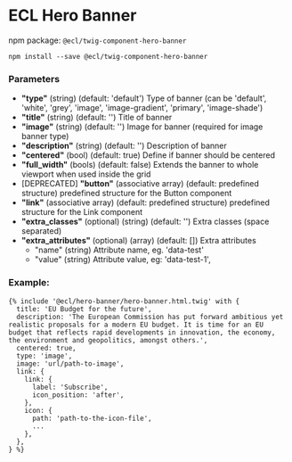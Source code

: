 # ECL Hero Banner

npm package: `@ecl/twig-component-hero-banner`

```shell
npm install --save @ecl/twig-component-hero-banner
```

### Parameters

- **"type"** (string) (default: 'default') Type of banner (can be 'default', 'white', 'grey', 'image', 'image-gradient', 'primary', 'image-shade')
- **"title"** (string) (default: '') Title of banner
- **"image"** (string) (default: '') Image for banner (required for image banner type)
- **"description"** (string) (default: '') Description of banner
- **"centered"** (bool) (default: true) Define if banner should be centered
- **"full_width"** (bools) (default: false) Extends the banner to whole viewport when used inside the grid
- [DEPRECATED] **"button"** (associative array) (default: predefined structure) predefined structure for the Button component
- **"link"** (associative array) (default: predefined structure) predefined structure for the Link component
- **"extra_classes"** (optional) (string) (default: '') Extra classes (space separated)
- **"extra_attributes"** (optional) (array) (default: []) Extra attributes
  - "name" (string) Attribute name, eg. 'data-test'
  - "value" (string) Attribute value, eg: 'data-test-1',

### Example:

<!-- prettier-ignore -->
```twig
{% include '@ecl/hero-banner/hero-banner.html.twig' with {  
  title: 'EU Budget for the future',  
  description: 'The European Commission has put forward ambitious yet realistic proposals for a modern EU budget. It is time for an EU budget that reflects rapid developments in innovation, the economy, the environment and geopolitics, amongst others.',  
  centered: true,  
  type: 'image',  
  image: 'url/path-to-image',  
  link: {  
    link: {  
      label: 'Subscribe',  
      icon_position: 'after',  
    },  
    icon: {  
      path: 'path-to-the-icon-file',  
      ...  
    },  
  },  
} %}
```
